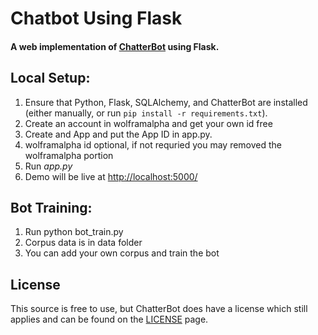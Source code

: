 # Chatbot Using Flask

#### A web implementation of [ChatterBot](https://github.com/ssinfosystem/PythonCode/tree/master/Chatbot) using Flask.

## Local Setup:
 1. Ensure that Python, Flask, SQLAlchemy, and ChatterBot are installed (either manually, or run `pip install -r requirements.txt`).
 2. Create an account in wolframalpha and get your own id free
 3. Create and App and put the App ID in app.py.
 4. wolframalpha id optional, if not requried you may removed the wolframalpha portion
 5. Run *app.py*
 6. Demo will be live at [http://localhost:5000/](http://localhost:5000/)

## Bot Training: 
 1. Run python bot_train.py
 2. Corpus data is in data folder
 3. You can add your own corpus and train the bot

## License
This source is free to use, but ChatterBot does have a license which still applies and can be found on the [LICENSE](https://github.com/gunthercox/ChatterBot/blob/master/LICENSE) page.
